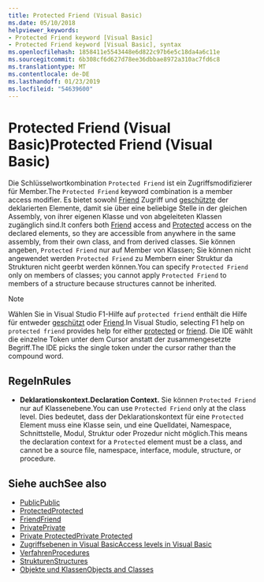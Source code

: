 ```yaml
---
title: Protected Friend (Visual Basic)
ms.date: 05/10/2018
helpviewer_keywords:
- Protected Friend keyword [Visual Basic]
- Protected Friend keyword [Visual Basic], syntax
ms.openlocfilehash: 1858411e5543448e6d822c97b6e5c18da4a6c11e
ms.sourcegitcommit: 6b308cf6d627d78ee36dbbae8972a310ac7fd6c8
ms.translationtype: MT
ms.contentlocale: de-DE
ms.lasthandoff: 01/23/2019
ms.locfileid: "54639600"
---
```

# <a name="protected-friend-visual-basic"></a><span data-ttu-id="5544c-102">Protected Friend (Visual Basic)</span><span class="sxs-lookup"><span data-stu-id="5544c-102">Protected Friend (Visual Basic)</span></span>

<span data-ttu-id="5544c-103">Die Schlüsselwortkombination `Protected Friend` ist ein Zugriffsmodifizierer für Member.</span><span class="sxs-lookup"><span data-stu-id="5544c-103">The `Protected Friend` keyword combination is a member access modifier.</span></span> <span data-ttu-id="5544c-104">Es bietet sowohl [Friend](friend.md) Zugriff und [geschützte](protected.md) der deklarierten Elemente, damit sie über eine beliebige Stelle in der gleichen Assembly, von ihrer eigenen Klasse und von abgeleiteten Klassen zugänglich sind.</span><span class="sxs-lookup"><span data-stu-id="5544c-104">It confers both [Friend](friend.md) access and [Protected](protected.md) access on the declared elements, so they are accessible from anywhere in the same assembly, from their own class, and from derived classes.</span></span> <span data-ttu-id="5544c-105">Sie können angeben, `Protected Friend` nur auf Member von Klassen; Sie können nicht angewendet werden `Protected Friend` zu Membern einer Struktur da Strukturen nicht geerbt werden können.</span><span class="sxs-lookup"><span data-stu-id="5544c-105">You can specify `Protected Friend` only on members of classes; you cannot apply `Protected Friend` to members of a structure because structures cannot be inherited.</span></span>

> [!NOTE]
> <span data-ttu-id="5544c-106">Wählen Sie in Visual Studio F1-Hilfe auf `protected friend` enthält die Hilfe für entweder [geschützt](protected.md) oder [Friend](friend.md).</span><span class="sxs-lookup"><span data-stu-id="5544c-106">In Visual Studio, selecting F1 help on `protected friend` provides help for either [protected](protected.md) or [friend](friend.md).</span></span> <span data-ttu-id="5544c-107">Die IDE wählt die einzelne Token unter dem Cursor anstatt der zusammengesetzte Begriff.</span><span class="sxs-lookup"><span data-stu-id="5544c-107">The IDE picks the single token under the cursor rather than the compound word.</span></span>

## <a name="rules"></a><span data-ttu-id="5544c-108">Regeln</span><span class="sxs-lookup"><span data-stu-id="5544c-108">Rules</span></span>

- <span data-ttu-id="5544c-109">**Deklarationskontext.**</span><span class="sxs-lookup"><span data-stu-id="5544c-109">**Declaration Context.**</span></span> <span data-ttu-id="5544c-110">Sie können `Protected Friend` nur auf Klassenebene.</span><span class="sxs-lookup"><span data-stu-id="5544c-110">You can use `Protected Friend` only at the class level.</span></span> <span data-ttu-id="5544c-111">Dies bedeutet, dass der Deklarationskontext für eine `Protected` Element muss eine Klasse sein, und eine Quelldatei, Namespace, Schnittstelle, Modul, Struktur oder Prozedur nicht möglich.</span><span class="sxs-lookup"><span data-stu-id="5544c-111">This means the declaration context for a `Protected` element must be a class, and cannot be a source file, namespace, interface, module, structure, or procedure.</span></span> 


## <a name="see-also"></a><span data-ttu-id="5544c-112">Siehe auch</span><span class="sxs-lookup"><span data-stu-id="5544c-112">See also</span></span>

- [<span data-ttu-id="5544c-113">Public</span><span class="sxs-lookup"><span data-stu-id="5544c-113">Public</span></span>](../../../visual-basic/language-reference/modifiers/public.md)
- [<span data-ttu-id="5544c-114">Protected</span><span class="sxs-lookup"><span data-stu-id="5544c-114">Protected</span></span>](../../../visual-basic/language-reference/modifiers/protected.md)
- [<span data-ttu-id="5544c-115">Friend</span><span class="sxs-lookup"><span data-stu-id="5544c-115">Friend</span></span>](friend.md)
- [<span data-ttu-id="5544c-116">Private</span><span class="sxs-lookup"><span data-stu-id="5544c-116">Private</span></span>](../../../visual-basic/language-reference/modifiers/private.md)
- [<span data-ttu-id="5544c-117">Private Protected</span><span class="sxs-lookup"><span data-stu-id="5544c-117">Private Protected</span></span>](./private-protected.md)
- [<span data-ttu-id="5544c-118">Zugriffsebenen in Visual Basic</span><span class="sxs-lookup"><span data-stu-id="5544c-118">Access levels in Visual Basic</span></span>](../../../visual-basic/programming-guide/language-features/declared-elements/access-levels.md)
- [<span data-ttu-id="5544c-119">Verfahren</span><span class="sxs-lookup"><span data-stu-id="5544c-119">Procedures</span></span>](../../../visual-basic/programming-guide/language-features/procedures/index.md)
- [<span data-ttu-id="5544c-120">Strukturen</span><span class="sxs-lookup"><span data-stu-id="5544c-120">Structures</span></span>](../../../visual-basic/programming-guide/language-features/data-types/structures.md)
- [<span data-ttu-id="5544c-121">Objekte und Klassen</span><span class="sxs-lookup"><span data-stu-id="5544c-121">Objects and Classes</span></span>](../../../visual-basic/programming-guide/language-features/objects-and-classes/index.md)
